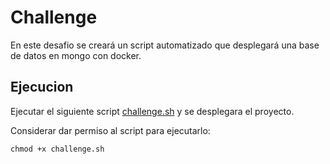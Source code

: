 # Challenge

 En este desafio se creará un script automatizado que desplegará una base de datos en mongo con docker.


## Ejecucion

Ejecutar el siguiente script [challenge.sh](/kubernetes/challenge/challenge.sh) y se desplegara el proyecto.

Considerar dar permiso al script para ejecutarlo:
    
    chmod +x challenge.sh
